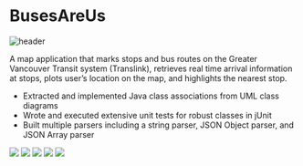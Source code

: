 # BusesAreUs
![header](image.jpg)

A map application that marks stops and bus routes on the Greater Vancouver Transit system (Translink), retrieves real time arrival information at stops, plots user’s location on the map, and highlights the nearest stop.

- Extracted and implemented Java class associations from UML class diagrams
- Wrote and executed extensive unit tests for robust classes in jUnit
- Built multiple parsers including a string parser, JSON Object parser, and JSON Array parser


![](1.jfif)
![](2.png)
![](3.jfif)
![](4.jfif)
![](5.jfif)
